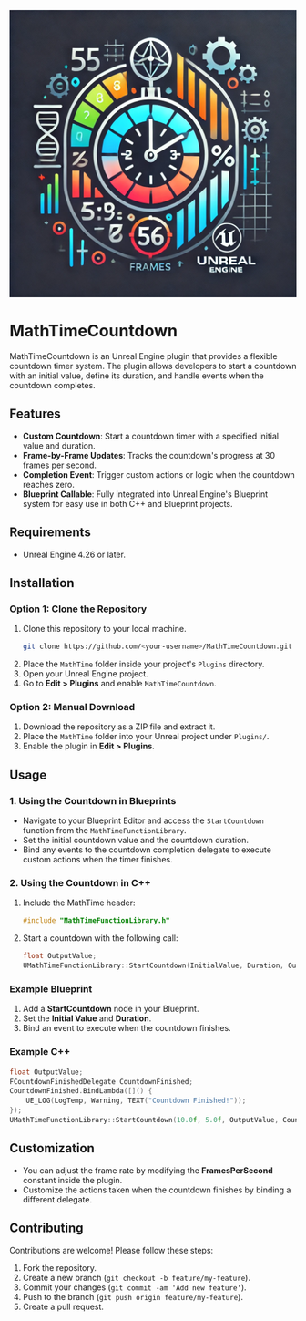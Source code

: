 ![Description](1.jpg)

# MathTimeCountdown

MathTimeCountdown is an Unreal Engine plugin that provides a flexible countdown timer system. The plugin allows developers to start a countdown with an initial value, define its duration, and handle events when the countdown completes.

## Features
- **Custom Countdown**: Start a countdown timer with a specified initial value and duration.
- **Frame-by-Frame Updates**: Tracks the countdown's progress at 30 frames per second.
- **Completion Event**: Trigger custom actions or logic when the countdown reaches zero.
- **Blueprint Callable**: Fully integrated into Unreal Engine's Blueprint system for easy use in both C++ and Blueprint projects.

## Requirements
- Unreal Engine 4.26 or later.

## Installation

### Option 1: Clone the Repository
1. Clone this repository to your local machine.
   ```bash
   git clone https://github.com/<your-username>/MathTimeCountdown.git
   ```
2. Place the `MathTime` folder inside your project's `Plugins` directory.
3. Open your Unreal Engine project.
4. Go to **Edit > Plugins** and enable `MathTimeCountdown`.

### Option 2: Manual Download
1. Download the repository as a ZIP file and extract it.
2. Place the `MathTime` folder into your Unreal project under `Plugins/`.
3. Enable the plugin in **Edit > Plugins**.

## Usage

### 1. Using the Countdown in Blueprints
- Navigate to your Blueprint Editor and access the `StartCountdown` function from the `MathTimeFunctionLibrary`.
- Set the initial countdown value and the countdown duration.
- Bind any events to the countdown completion delegate to execute custom actions when the timer finishes.

### 2. Using the Countdown in C++
1. Include the MathTime header:
   ```cpp
   #include "MathTimeFunctionLibrary.h"
   ```
2. Start a countdown with the following call:
   ```cpp
   float OutputValue;
   UMathTimeFunctionLibrary::StartCountdown(InitialValue, Duration, OutputValue, OnCountdownFinishedDelegate);
   ```

### Example Blueprint
1. Add a **StartCountdown** node in your Blueprint.
2. Set the **Initial Value** and **Duration**.
3. Bind an event to execute when the countdown finishes.

### Example C++
```cpp
float OutputValue;
FCountdownFinishedDelegate CountdownFinished;
CountdownFinished.BindLambda([]() {
    UE_LOG(LogTemp, Warning, TEXT("Countdown Finished!"));
});
UMathTimeFunctionLibrary::StartCountdown(10.0f, 5.0f, OutputValue, CountdownFinished);
```

## Customization
- You can adjust the frame rate by modifying the **FramesPerSecond** constant inside the plugin.
- Customize the actions taken when the countdown finishes by binding a different delegate.

## Contributing
Contributions are welcome! Please follow these steps:
1. Fork the repository.
2. Create a new branch (`git checkout -b feature/my-feature`).
3. Commit your changes (`git commit -am 'Add new feature'`).
4. Push to the branch (`git push origin feature/my-feature`).
5. Create a pull request.
